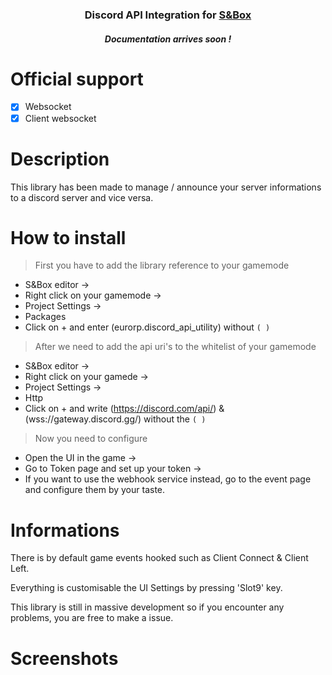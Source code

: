 <h3 align="center">Discord API Integration for <a href="https://asset.party/mbk/discord_api">S&Box</a></h3>
<h5 align="center">Documentation arrives soon !</h5>


<h1>Official support</h1>

- [x] Websocket
- [x] Client websocket

<h1>Description</h1>
This library has been made to manage / announce your server informations to a discord server and vice versa.

<h1>How to install</h1>

> First you have to add the library reference to your gamemode
 - S&Box editor -> 
 - Right click on your gamemode ->
 - Project Settings -> 
 - Packages
 - Click on + and enter (eurorp.discord_api_utility) without ```( )```

> After we need to add the api uri's to the whitelist of your gamemode
 - S&Box editor -> 
 - Right click on your gamede ->
 - Project Settings ->
 - Http
 - Click on + and write (https://discord.com/api/) & (wss://gateway.discord.gg/) without the ```( )```

> Now you need to configure 
 - Open the UI in the game ->
 - Go to Token page and set up your token ->
 - If you want to use the webhook service instead, go to the event page and configure them by your taste.

<h1>Informations</h1>
There is by default game events hooked such as Client Connect & Client Left.

Everything is customisable the UI Settings by pressing 'Slot9' key.

This library is still in massive development so if you encounter any problems, you are free to make a issue.

<h1>Screenshots</h1>
